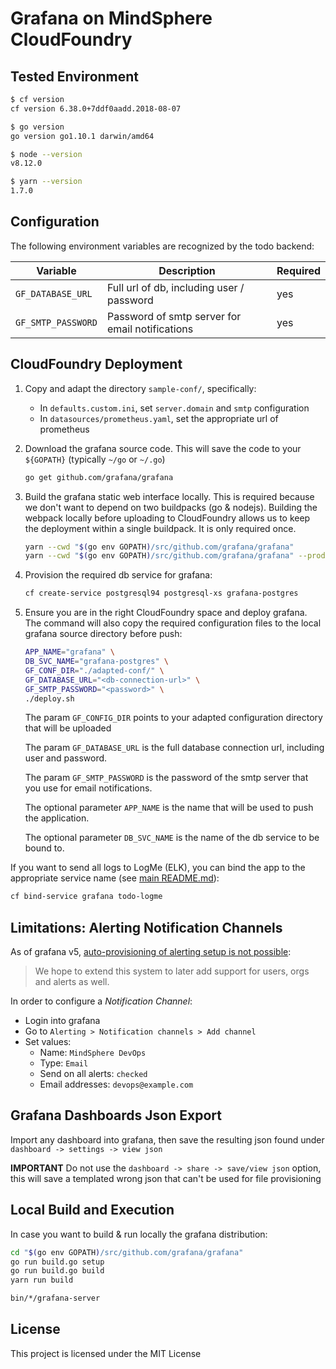 # Grafana on MindSphere CloudFoundry

## Tested Environment

```sh
$ cf version
cf version 6.38.0+7ddf0aadd.2018-08-07

$ go version
go version go1.10.1 darwin/amd64

$ node --version
v8.12.0

$ yarn --version
1.7.0
```

## Configuration

The following environment variables are recognized by the todo backend:

| Variable     | Description | Required |
|--------------|-------------|----------|
| `GF_DATABASE_URL` | Full url of db, including user / password | yes |
| `GF_SMTP_PASSWORD` | Password of smtp server for email notifications | yes |

## CloudFoundry Deployment

1. Copy and adapt the directory `sample-conf/`, specifically:
   - In `defaults.custom.ini`, set  `server.domain` and `smtp` configuration
   - In `datasources/prometheus.yaml`, set the appropriate url of prometheus

1. Download the grafana source code. This will save the code to your
   `${GOPATH}` (typically `~/go` or `~/.go`)

     ```sh
     go get github.com/grafana/grafana
     ```

1. Build the grafana static web interface locally. This is required because we
   don't want to depend on two buildpacks (go & nodejs). Building the webpack
   locally before uploading to CloudFoundry allows us to keep the deployment
   within a single buildpack. It is only required once.

     ```sh
     yarn --cwd "$(go env GOPATH)/src/github.com/grafana/grafana"
     yarn --cwd "$(go env GOPATH)/src/github.com/grafana/grafana" --prod run build
     ```

1. Provision the required db service for grafana:

     ```sh
     cf create-service postgresql94 postgresql-xs grafana-postgres
     ```

1. Ensure you are in the right CloudFoundry space and deploy grafana. The
   command will also copy the required configuration files to the local grafana
   source directory before push:

     ```sh
     APP_NAME="grafana" \
     DB_SVC_NAME="grafana-postgres" \
     GF_CONF_DIR="./adapted-conf/" \
     GF_DATABASE_URL="<db-connection-url>" \
     GF_SMTP_PASSWORD="<password>" \
     ./deploy.sh
     ```

   The param `GF_CONFIG_DIR` points to your adapted configuration directory
   that will be uploaded

   The param `GF_DATABASE_URL` is the full database connection url, including
   user and password.

   The param `GF_SMTP_PASSWORD` is the password of the smtp server that you use
   for email notifications.

   The optional parameter `APP_NAME` is the name that will be used to push the
   application.

   The optional parameter `DB_SVC_NAME` is the name of the db service to be
   bound to.

If you want to send all logs to LogMe (ELK), you can bind the app to the
appropriate service name (see [main README.md](../../README.md)):

```sh
cf bind-service grafana todo-logme
```

## Limitations: Alerting Notification Channels

As of grafana v5, [auto-provisioning of alerting setup is not possible](http://docs.grafana.org/administration/provisioning/):

> We hope to extend this system to later add support for users, orgs and alerts
> as well.

In order to configure a *Notification Channel*:

- Login into grafana
- Go to `Alerting > Notification channels > Add channel`
- Set values:
  - Name: `MindSphere DevOps`
  - Type: `Email`
  - Send on all alerts: `checked`
  - Email addresses: `devops@example.com`

## Grafana Dashboards Json Export

Import any dashboard into grafana, then save the resulting json found under
`dashboard -> settings -> view json`

**IMPORTANT** Do not use the `dashboard -> share -> save/view json` option,
this will save a templated wrong json that can't be used for file provisioning

## Local Build and Execution

In case you want to build & run locally the grafana distribution:

```sh
cd "$(go env GOPATH)/src/github.com/grafana/grafana"
go run build.go setup
go run build.go build
yarn run build

bin/*/grafana-server
```

## License

This project is licensed under the MIT License
